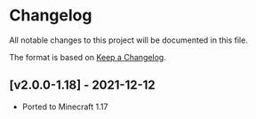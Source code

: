 # Changelog
All notable changes to this project will be documented in this file.

The format is based on [Keep a Changelog].

## [v2.0.0-1.18] - 2021-12-12
- Ported to Minecraft 1.17

[Keep a Changelog]: https://keepachangelog.com/en/1.0.0/
